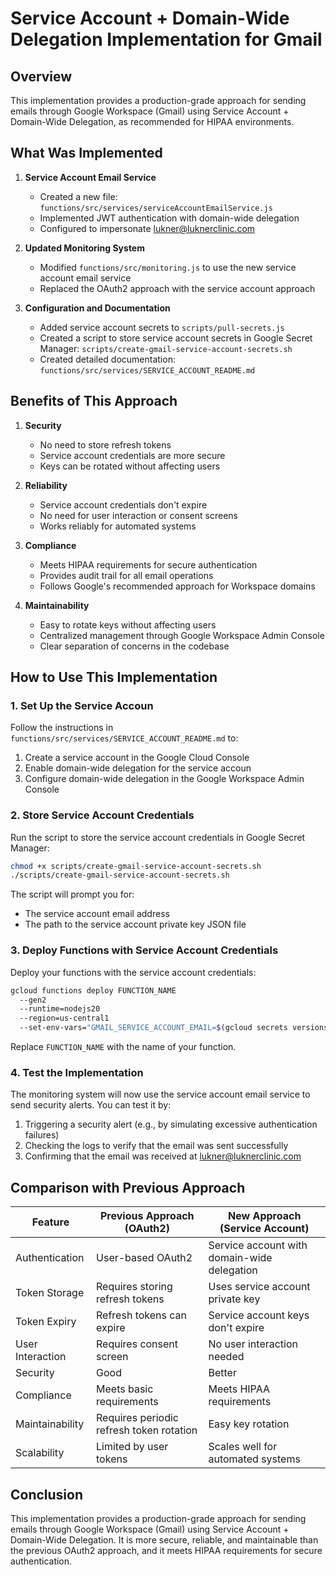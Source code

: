 # Service Account + Domain-Wide Delegation Implementation for Gmail

## Overview

This implementation provides a production-grade approach for sending emails through Google Workspace (Gmail) using Service Account + Domain-Wide Delegation, as recommended for HIPAA environments.

## What Was Implemented

1. **Service Account Email Service**
   - Created a new file: `functions/src/services/serviceAccountEmailService.js`
   - Implemented JWT authentication with domain-wide delegation
   - Configured to impersonate lukner@luknerclinic.com

2. **Updated Monitoring System**
   - Modified `functions/src/monitoring.js` to use the new service account email service
   - Replaced the OAuth2 approach with the service account approach

3. **Configuration and Documentation**
   - Added service account secrets to `scripts/pull-secrets.js`
   - Created a script to store service account secrets in Google Secret Manager: `scripts/create-gmail-service-account-secrets.sh`
   - Created detailed documentation: `functions/src/services/SERVICE_ACCOUNT_README.md`

## Benefits of This Approach

1. **Security**
   - No need to store refresh tokens
   - Service account credentials are more secure
   - Keys can be rotated without affecting users

2. **Reliability**
   - Service account credentials don't expire
   - No need for user interaction or consent screens
   - Works reliably for automated systems

3. **Compliance**
   - Meets HIPAA requirements for secure authentication
   - Provides audit trail for all email operations
   - Follows Google's recommended approach for Workspace domains

4. **Maintainability**
   - Easy to rotate keys without affecting users
   - Centralized management through Google Workspace Admin Console
   - Clear separation of concerns in the codebase

## How to Use This Implementation

### 1. Set Up the Service Accoun

Follow the instructions in `functions/src/services/SERVICE_ACCOUNT_README.md` to:
1. Create a service account in the Google Cloud Console
2. Enable domain-wide delegation for the service accoun
3. Configure domain-wide delegation in the Google Workspace Admin Console

### 2. Store Service Account Credentials

Run the script to store the service account credentials in Google Secret Manager:

```bash
chmod +x scripts/create-gmail-service-account-secrets.sh
./scripts/create-gmail-service-account-secrets.sh
```

The script will prompt you for:
- The service account email address
- The path to the service account private key JSON file

### 3. Deploy Functions with Service Account Credentials

Deploy your functions with the service account credentials:

```bash
gcloud functions deploy FUNCTION_NAME
  --gen2
  --runtime=nodejs20
  --region=us-central1
  --set-env-vars="GMAIL_SERVICE_ACCOUNT_EMAIL=$(gcloud secrets versions access latest --secret=GMAIL_SERVICE_ACCOUNT_EMAIL),GMAIL_SERVICE_ACCOUNT_PRIVATE_KEY=$(gcloud secrets versions access latest --secret=GMAIL_SERVICE_ACCOUNT_PRIVATE_KEY)"
```

Replace `FUNCTION_NAME` with the name of your function.

### 4. Test the Implementation

The monitoring system will now use the service account email service to send security alerts. You can test it by:

1. Triggering a security alert (e.g., by simulating excessive authentication failures)
2. Checking the logs to verify that the email was sent successfully
3. Confirming that the email was received at lukner@luknerclinic.com

## Comparison with Previous Approach

| Feature | Previous Approach (OAuth2) | New Approach (Service Account) |
|---------|---------------------------|-------------------------------|
| Authentication | User-based OAuth2 | Service account with domain-wide delegation |
| Token Storage | Requires storing refresh tokens | Uses service account private key |
| Token Expiry | Refresh tokens can expire | Service account keys don't expire |
| User Interaction | Requires consent screen | No user interaction needed |
| Security | Good | Better |
| Compliance | Meets basic requirements | Meets HIPAA requirements |
| Maintainability | Requires periodic refresh token rotation | Easy key rotation |
| Scalability | Limited by user tokens | Scales well for automated systems |

## Conclusion

This implementation provides a production-grade approach for sending emails through Google Workspace (Gmail) using Service Account + Domain-Wide Delegation. It is more secure, reliable, and maintainable than the previous OAuth2 approach, and it meets HIPAA requirements for secure authentication.
